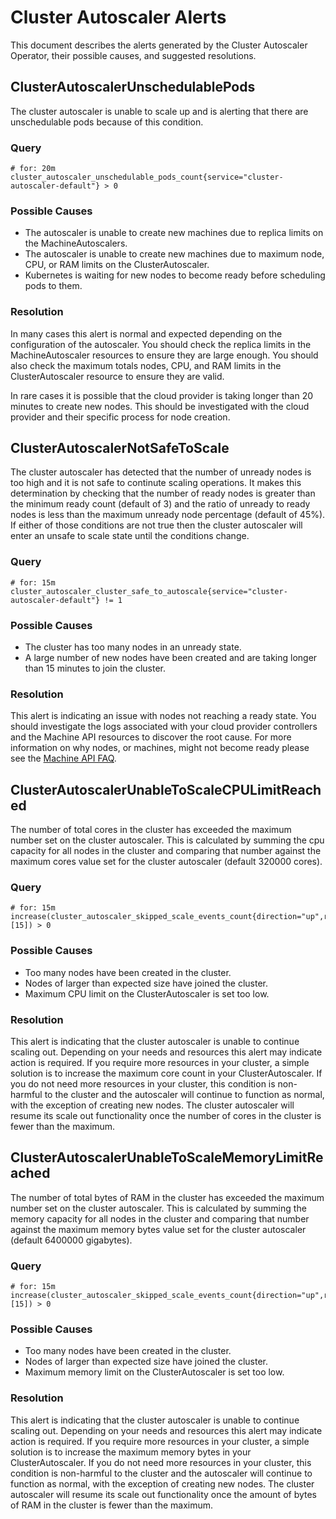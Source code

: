 # Cluster Autoscaler Alerts

This document describes the alerts generated by the Cluster Autoscaler Operator,
their possible causes, and suggested resolutions.


## ClusterAutoscalerUnschedulablePods
The cluster autoscaler is unable to scale up and is alerting that there are
unschedulable pods because of this condition.

### Query
```
# for: 20m
cluster_autoscaler_unschedulable_pods_count{service="cluster-autoscaler-default"} > 0
```

### Possible Causes
* The autoscaler is unable to create new machines due to replica limits on the
  MachineAutoscalers.
* The autoscaler is unable to create new machines due to maximum node, CPU, or
  RAM limits on the ClusterAutoscaler.
* Kubernetes is waiting for new nodes to become ready before scheduling pods to
  them.

### Resolution
In many cases this alert is normal and expected depending on the configuration
of the autoscaler. You should check the replica limits in the MachineAutoscaler
resources to ensure they are large enough. You should also check the maximum
totals nodes, CPU, and RAM limits in the ClusterAutoscaler resource to ensure
they are valid.

In rare cases it is possible that the cloud provider is taking longer than 20
minutes to create new nodes. This should be investigated with the cloud provider
and their specific process for node creation.

## ClusterAutoscalerNotSafeToScale
The cluster autoscaler has detected that the number of unready nodes is too high
and it is not safe to continute scaling operations. It makes this determination
by checking that the number of ready nodes is greater than the minimum ready count
(default of 3) and the ratio of unready to ready nodes is less than the maximum
unready node percentage (default of 45%). If either of those conditions are not
true then the cluster autoscaler will enter an unsafe to scale state until the
conditions change.

### Query
```
# for: 15m
cluster_autoscaler_cluster_safe_to_autoscale{service="cluster-autoscaler-default"} != 1
```

### Possible Causes
* The cluster has too many nodes in an unready state.
* A large number of new nodes have been created and are taking longer than 15 minutes to join the
  cluster.

### Resolution
This alert is indicating an issue with nodes not reaching a ready state. You
should investigate the logs associated with your cloud provider controllers and
the Machine API resources to discover the root cause. For more information on
why nodes, or machines, might not become ready please see the
[Machine API FAQ](https://github.com/openshift/machine-api-operator/blob/master/FAQ.md).

## ClusterAutoscalerUnableToScaleCPULimitReached
The number of total cores in the cluster has exceeded the maximum number set on the
cluster autoscaler. This is calculated by summing the cpu capacity for all nodes
in the cluster and comparing that number against the maximum cores value set for the
cluster autoscaler (default 320000 cores).

### Query
```
# for: 15m
increase(cluster_autoscaler_skipped_scale_events_count{direction="up",reason="CpuLimitReached"}[15]) > 0
```

### Possible Causes
* Too many nodes have been created in the cluster.
* Nodes of larger than expected size have joined the cluster.
* Maximum CPU limit on the ClusterAutoscaler is set too low.

### Resolution
This alert is indicating that the cluster autoscaler is unable to continue scaling out. Depending
on your needs and resources this alert may indicate action is required. If you require more
resources in your cluster, a simple solution is to increase the maximum core count in your
ClusterAutoscaler. If you do not need more resources in your cluster, this condition is
non-harmful to the cluster and the autoscaler will continue to function as normal, with the
exception of creating new nodes. The cluster autoscaler will resume its scale out functionality
once the number of cores in the cluster is fewer than the maximum.

## ClusterAutoscalerUnableToScaleMemoryLimitReached
The number of total bytes of RAM in the cluster has exceeded the maximum number set on
the cluster autoscaler. This is calculated by summing the memory capacity for all nodes
in the cluster and comparing that number against the maximum memory bytes value set
for the cluster autoscaler (default 6400000 gigabytes).

### Query
```
# for: 15m
increase(cluster_autoscaler_skipped_scale_events_count{direction="up",reason="MemoryResourceLimit"}[15]) > 0
```

### Possible Causes
* Too many nodes have been created in the cluster.
* Nodes of larger than expected size have joined the cluster.
* Maximum memory limit on the ClusterAutoscaler is set too low.

### Resolution
This alert is indicating that the cluster autoscaler is unable to continue scaling out. Depending
on your needs and resources this alert may indicate action is required. If you require more
resources in your cluster, a simple solution is to increase the maximum memory bytes in your
ClusterAutoscaler. If you do not need more resources in your cluster, this condition is
non-harmful to the cluster and the autoscaler will continue to function as normal, with the
exception of creating new nodes. The cluster autoscaler will resume its scale out functionality
once the amount of bytes of RAM in the cluster is fewer than the maximum.
